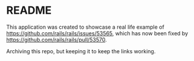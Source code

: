 # README

This application was created to showcase a real life example of https://github.com/rails/rails/issues/53565, which has now been fixed by https://github.com/rails/rails/pull/53570.

Archiving this repo, but keeping it to keep the links working.
